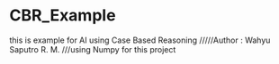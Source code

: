 # CBR_Example
this is example for AI using Case Based Reasoning
/////Author : Wahyu Saputro R. M.
///using Numpy for this project

